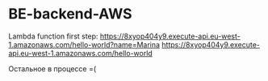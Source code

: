 ﻿# BE-backend-AWS
 Lambda function first step: 
https://8xyop404y9.execute-api.eu-west-1.amazonaws.com/hello-world?name=Marina
https://8xyop404y9.execute-api.eu-west-1.amazonaws.com/hello-world

Остальное в процессе =(
